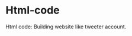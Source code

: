 # Html-code
Html code: Building website like tweeter account.
<!DOCTYPE html>
<html lang="en">
  <head>
    <title>My first web page</title>
    <style>
      img {
        width: 100px;
        border-radius: 70px;
                float: left;
        margin-right: 10px;
      }

      .username {
        font-weight: bold;
      }
    </style>
  </head>

  <body>
    <img src="/Aditi.jpg" alt="An image of Aditi"/>
    <p class="username">@adititapase</p>
    <p>Going to become an Software Engineer.</p>
  </body>
</html>
